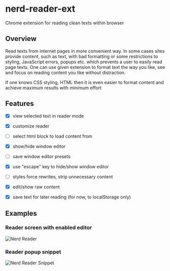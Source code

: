 # nerd-reader-ext
Chrome extension for reading clean texts within browser

## Overview
Read texts from internet pages in more convenient way. In some cases sites provide content, such as text, with bad formatting or some restrictions to styling, JavaScript errors, popups etc. which prevents a user to easily read page texts. One can use given extension to format text the way you like, see and focus on reading content you like without distraction. 

If one knows CSS styling, HTML then it is even easier to format content and achieve maximum results with minimum effort

## Features
- [x] view selected text in reader mode
- [x] customize reader
- [ ] select html block to load content from 
- [x] show/hide window editor
- [ ] save window editor presets
- [x] use "escape" key to hide/show window editor
- [ ] styles force rewrites, strip unnecessary content
- [x] edit/show raw content
- [x] save text for later reading (for now, to localStorage only)


## Examples
### Reader screen with enabled editor
![Nerd Reader](https://monosnap.com/file/dKHSAU3KJbijOSQUtbTeksYFER5mZ5.png)

### Reader popup snippet
![Nerd Reader Snippet](https://monosnap.com/file/TxCnW75mSueAaw85P9cQswu3m4M8kW.png)
